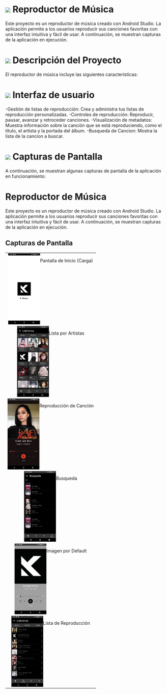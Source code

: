 # <img src="https://raw.githubusercontent.com/SamHerbert/SVG-Loaders/5deed925369e57e9c58ba576ce303466984db501/svg-loaders/bars.svg" width = 15px> Reproductor de Música
Este proyecto es un reproductor de música creado con Android Studio. La aplicación permite a los usuarios reproducir sus canciones favoritas con una interfaz intuitiva y fácil de usar. A continuación, se muestran capturas de la aplicación en ejecución.

# <img src="https://raw.githubusercontent.com/SamHerbert/SVG-Loaders/5deed925369e57e9c58ba576ce303466984db501/svg-loaders/bars.svg" width = 15px> Descripción del Proyecto
El reproductor de música incluye las siguientes características:

# <img src="https://raw.githubusercontent.com/SamHerbert/SVG-Loaders/5deed925369e57e9c58ba576ce303466984db501/svg-loaders/bars.svg" width = 15px> Interfaz de usuario 
-Gestión de listas de reproducción: Crea y administra tus listas de reproducción personalizadas.
-Controles de reproducción: Reproducir, pausar, avanzar y retroceder canciones.
-Visualización de metadatos: Muestra información sobre la canción que se está reproduciendo, como el título, el artista y la portada del álbum.
-Busqueda de Cancion: Mostra la lista de la cancion a buscar.

# <img src="https://raw.githubusercontent.com/SamHerbert/SVG-Loaders/5deed925369e57e9c58ba576ce303466984db501/svg-loaders/bars.svg" width = 15px> Capturas de Pantalla
A continuación, se muestran algunas capturas de pantalla de la aplicación en funcionamiento:


# Reproductor de Música

Este proyecto es un reproductor de música creado con Android Studio. La aplicación permite a los usuarios reproducir sus canciones favoritas con una interfaz intuitiva y fácil de usar. A continuación, se muestran capturas de la aplicación en ejecución.

## Capturas de Pantalla

<table>
  <tr>
     <td style="text-align: center; display: flex; justify-content: center;">
      <img src="capturas/Screenshot_20230419-003608.png" alt="Búsqueda" style="width:100px;">
      <p>Pantalla de Inicio (Carga) </p>
    </td>
    <td style="text-align: center; display: flex; justify-content: center;">
      <img src="capturas/Screenshot_20230419-003659.png" alt="Artistas" style="width:100px;">
      <p>Lista por Artistas</p>
    </td>
    <td style="text-align: center; display: flex; justify-content: center;">
      <img src="capturas/Screenshot_20230419-003730.png" alt="Reproduccion" style="width:100px;">
      <p>Reproducción de Canción</p>
    </td>
  </tr>
  <tr>
    <td style="text-align: center; display: flex; justify-content: center;">
      <img src="capturas/Screenshot_20230419-003809.png" alt="Configuración" style="width:100px;">
      <p>Busqueda</p>
    </td>
    <td style="text-align: center; display: flex; justify-content: center;">
      <img src="capturas/Screenshot_20230419-003739.png" alt="Biblioteca" style="width:100px;">
      <p>Imagen por Default</p>
    </td>
    <td style="text-align: center; display: flex; justify-content: center;">
        <img src="capturas/Screenshot_20230419-003626.png" alt="Lista" style="width:100px;">
        <p>Lista de Reproducción</p>
      </td>
    </tr>
</table>
